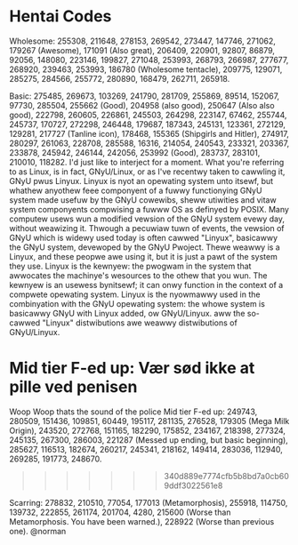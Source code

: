 # Hentai Codes
Wholesome: 255308, 211648, 278153, 269542, 273447, 147746, 271062, 179267 (Awesome), 171091 (Also great), 206409, 220901, 92807, 86879, 92056, 148080, 223146, 199827, 271048, 253993, 268793, 266987, 277677, 268920, 239463, 253993, 186780 (Wholesome tentacle), 209775, 129071, 285275, 284566, 255772, 280890, 168479, 262711, 265918.

Basic: 275485, 269673, 103269, 241790, 281709, 255869, 89514, 152067, 97730, 285504, 255662 (Good), 204958 (also good), 250647 (Also also good), 222798, 260605, 226861, 245503, 264298, 223147, 67462, 255744, 245737, 170727, 272298, 246448, 179687, 187343, 245131, 123361, 272129, 129281, 217727 (Tanline icon), 178468, 155365 (Shipgirls and Hitler), 274917, 280297, 261063, 228708, 285588, 16316, 214054, 240543, 233321, 203367, 233878, 245942, 246144, 242056, 253992 (Good), 283737, 283101, 210010, 118282.
I'd just like to interject for a moment. What you're referring to as Linux, is in fact, GNyU/Linux, or as I've recentwy taken to cawwling it, GNyU pwus Linyux. Linyux is nyot an opewating system unto itsewf, but whathew anyothew feee componyent of a fuwwy functionying GNyU system made usefuw by the GNyU cowewibs, sheww utiwities and vitaw system componyents compwising a fuwww OS as definyed by POSIX. Many computew usews wun a modified vewsion of the GNyU system evewy day, without weawizing it. Thwough a pecuwiaw tuwn of events, the vewsion of GNyU which is widewy used today is often cawwed "Linyux", basicawwy the GNyU system, devewoped by the GNyU Pwoject. Thewe weawwy is a Linyux, and these peopwe  awe using it, but it is just a pawt of the system they use. Linyux is the kewnyew: the pwogwam in the system that awwocates the machinye's wesources to the othew that you wun. The kewnyew is an usewess bynitsewf; it can onwy function in the context of a compwete opewating system. Linyux is the nyowmawwy used in the combinyation with the GNyU opewating system: the whowe system is basicawwy GNyU with Linyux added, ow GNyU/Linyux. aww the so-cawwed "Linyux"  distwibutions awe weawwy distwibutions of GNyU/Linyux.

Mid tier F-ed up: Vær sød ikke at pille ved penisen
=======
Woop Woop thats the sound of the police
Mid tier F-ed up: 249743, 280509, 151436, 109851, 60449, 195117, 281135, 276528, 179305 (Mega Milk Origin), 243520, 272768, 151165, 182290, 175852, 234167, 218398, 277324, 245135, 267300, 286003, 221287 (Messed up ending, but basic beginning), 285627, 116513, 182674, 260217, 245341, 218162, 149414, 283036, 112940, 269285, 191773, 248670.
>>>>>>> 340d889e7774cfb5b8bd7a0cb609ddf3022561e8

Scarring: 278832, 210510, 77054, 177013 (Metamorphosis), 255918, 114750, 139732, 222855, 261174, 201704, 4280, 215600 (Worse than Metamorphosis. You have been warned.), 228922 (Worse than previous one).
@norman